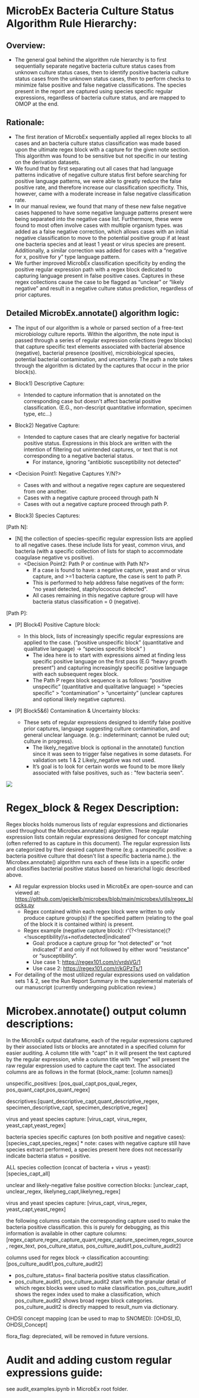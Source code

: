 

# MicrobEx Bacteria Culture Status Algorithm Rule Hierarchy:
## Overview:

* The general goal behind the algorithm rule hierarchy is to first sequentially separate negative bacteria culture status cases from unknown culture status cases, then to identify positive bacteria culture status cases from the unknown status cases, then to perform checks to minimize false positive and false negative classifications. The species present in the report are captured using species specific regular expressions, regardless of bacteria culture status, and are mapped to OMOP at the end. 

## Rationale:
* The first iteration of MicrobEx sequentially applied all regex blocks to all cases and an bacteria culture status classification was made based upon the ultimate regex block with a capture for the given note section. This algorithm was found to be sensitive but not specific in our testing on the derivation datasets. 
* We found that by first separating out all cases that had language patterns indicative of negative culture status first before searching for positive language patterns, we were able to greatly reduce the false positive rate, and therefore increase our classification specificity. This, however, came with a moderate increase in false negative classification rate.
* In our manual review, we found that many of these new false negative cases happened to have some negative language patterns present were being separated into the negative case list. Furthermore, these were found to most often involve cases with multiple organism types. <Decision point2> was added as a false negative correction, which allows cases with an initial negative classification to move to the potential positive group if at least one bacteria species and at least 1 yeast or virus species are present. Additionally, a similar correction was added for cases with a “negative for x, positive for y” type language pattern. 
* We further improved MicrobEx classification specificity by ending the positive regular expression path with a regex block dedicated to capturing language present in false positive cases. Captures in these regex collections cause the case to be flagged as “unclear” or “likely negative” and result in a negative culture status prediction, regardless of prior captures. 

## Detailed MicrobEx.annotate() algorithm logic: 
* The input of our algorithm is a whole or parsed section of a free-text microbiology culture reports. Within the algorithm, the note input is passed through a series of regular expression collections (regex blocks) that capture specific text elements associated with bacterial absence (negative), bacterial presence (positive), microbiological species, potential bacterial contamination, and uncertainty. The path a note takes through the algorithm is dictated by the captures that occur in the prior block(s). 

* Block1) Descriptive Capture:
    * Intended to capture information that is annotated on the corresponding case but doesn't affect bacterial positive classification. (E.G., non-descript quantitative information, specimen type, etc...)
* Block2) Negative Capture:
    * Intended to capture cases that are clearly negative for bacterial positive status. Expressions in this block are written with the intention of filtering out unintended captures, or text that is not corresponding to a negative bacterial status. 
        * For instance, ignoring “antibiotic susceptibility not detected”
* <Decision Point1: Negative Captures Y/N?>
    * Cases with and without a negative regex capture are sequestered from one another.
    * Cases with a negative capture proceed through path N
    * Cases with out a negative capture proceed through path P.
* Block3) Species Captures:

[Path N]:
* [N] the collection of species-specific regular expression lists are applied to all negative cases. these include lists for yeast, common virus, and bacteria (with a specific collection of lists for staph to accommodate coagulase negative vs positive).
    * <Decision Point2: Path P or continue with Path N?>
        * If a case is found to have: a negative capture, yeast and or virus capture, and >=1 bacteria capture, the case is sent to path P.
        * This is performed to help address false negatives of the form: "no yeast detected, staphylococcus detected".
        * All cases remaining in this negative capture group will have bacteria status classification = 0 (negative).

[Path P]:
* [P] Block4) Positive Capture block:
    * In this block, lists of increasingly specific regular expressions are applied to the case. (“positive unspecific block” (quantitative and qualitative language) -> “species specific block” )
        * The idea here is to start with expressions aimed at finding less specific positive language on the first pass (E.G “heavy growth present”) and capturing increasingly specific positive language with each subsequent regex block. 
        * The Path P regex block sequence is as follows: “positive unspecific” (quantitative and qualitative language) > “species specific” > “contamination” >  “uncertainty” (unclear captures and optional likely negative captures).

* [P] Block5&6) Contamination & Uncertainty blocks:
    * These sets of regular expressions designed to identify false positive prior captures, language suggesting culture contamination, and general unclear language. (e.g.: indeterminant; cannot be ruled out; culture in progress).
        * The likely_negative block is optional in the annotate() function since it was seen to trigger false negatives in some datasets. For validation sets 1 & 2 Likely_negative was not used.
        *  It’s goal is to look for certain words we found to be more likely associated with false positives, such as : "few bacteria seen".

![](figure1.PNG)

# Regex_block & Regex Description:
Regex blocks holds numerous lists of regular expressions and dictionaries used throughout the Microbex.annotate() algorithm. These regular expression lists contain regular expressions designed for concept matching (often referred to as capture in this document). 
The regular expression lists are categorized by their desired capture theme (e.g. a unspecific positive: a bacteria positive culture that doesn't list a specific bacteria name.). the Microbex.annotate() algorithm runs each of these lists in a specific order and classifies bacterial positive status based on hierarichal logic described above. 

* All regular expression blocks used in MicrobEx are open-source and can viewed at: https://github.com/geickelb/microbex/blob/main/microbex/utils/regex_blocks.py
    * Regex contained within each regex block were written to only produce capture group(s) if the specified pattern (relating to the goal of the block it is contained within) is present.
    * Regex example (negative capture block):   r'(?<!resistance)(?<!susceptibility)\s+not\sdetected|indicated'
        * Goal: produce a capture group for “not detected” or “not indicated” if and only if not followed by either word “resistance” or “susceptibility”. 
        * Use case 1: https://regex101.com/r/vrdsVG/1
        * Use case 2: https://regex101.com/r/kGPzTs/1
* For detailing of the most utilized regular expressions used on validation sets 1 & 2, see the Run Report Summary in the supplemental materials of our manuscript (currently undergoing publication review.)




<!-- 



# Microbex.annotate() bacteria positive classification logic flow:

In general the logic uesd to classify bacteria positive status is as follows:
* a Microbex object is instantiated with a df with a microbiology note, culture_id, and visit_id per row
* a Microbex object is annotated using the .annotate() class method. see documentation for parameter info.
* descriptive regex lists capture information that is annotated on the corresponding case, but doesn't affect bacterial positive classification. (eg non-descript quantitative information, specimen type, etc...)
* Next, regular expressions in the negative_regex_list are applied in order to capture cases that are clearly negative for bacterial positive status. 
    * e.g. "no infection detected"
* Next, cases with and without a negative regex capture are sequestered from one another.
* for cases with a negative capture, the collection of species_specific regular expression lists are applied to all negative cases. these include lists for yeast, common virus, and bacteria (with a specific collection of lists for staph to accomodate coagulase negative vs positive). 
    * if a case is found to have: a negative capture, yeast and or virus capture, and >=1 bacteria capture, the case is joined to the cases without any negative capture.
    * this is performed to help address false negatives of the form: "no yeast detected, staphylococcus detected".
    * all cases remaining in this negative capture group will have bacteria status classification = 0 (negative). 
* for cases without negative captures, they are passed into the "positive capture block". In this block, lists of increasingly specific regular expressions are applied to the case. 
    * First, unspecific_positive, then quantitative_positive, then species_specific positive, then staphylococcus specific positive (seperates coagulase negative vs positive), and finally some correction adjustment lists: unclear_positive and likely_negative. 
    * The goal of this is to have the latest capture be the most specific relating to positive. Once the most specific positives are captured, the correction lists look for language that might have triggered false positives, or might not have been captured yet. (e.g: indeterminent; cannot be ruled out; culture in progress).
        * the likely_negative list has an option in the run() function to be included as it can sometimes trigger false negatives. these look for certain words we found to be more likely associated with false positives, such as : "few bacteria seen". 
* finally, all positive block cases with either an unclear, likely_negative capture, or no capture at all are classified as bacteria status 0(negative)
* all other cases with a positive regex capture are classified as bacteria status= 1 (positive ) -->


# Microbex.annotate() output column descriptions:

In the MicrobEx output dataframe, each of the regular expressions captured by their associated lists or blocks are annotated in a specified column for easier auditing. A column title with "capt" in it will present the text captured by the regular expression, while a column title with "regex" will present the raw regular expression used to capture the capt text. The associated columns are as follows in the format {block_name: [column names]}


unspecific_positives: [pos_qual_capt,pos_qual_regex, pos_quant_capt,pos_quant_regex]

descriptives:[quant_descriptive_capt,quant_descriptive_regex, specimen_descriptive_capt, specimen_descriptive_regex]

virus and yeast species capture: [virus_capt, virus_regex, yeast_capt,yeast_regex]

bacteria species specific captures (on both positive and negative cases): [species_capt,species_regex]
    * note: cases with negative capture still have species extract performed, a species present here does not necessarily indicate bacteria status = positive.

ALL species collection (concat of bacteria + virus + yeast): [species_capt_all]

unclear and likely-negative false positive correction blocks: [unclear_capt, unclear_regex, likelyneg_capt,likelyneg_regex]

virus and yeast species capture: [virus_capt, virus_regex, yeast_capt,yeast_regex]

the following columns contain the corresponding capture used to make the bacteria positive classification. this is purely for debugging, as this information is available in other capture columns:
[regex_capture,regex_capture_quant,regex_capture_specimen,regex_source, regex_text, pos_culture_status, pos_culture_audit1,pos_culture_audit2]

columns used for regex block -> classification accounting: [pos_culture_audit1,pos_culture_audit2]
* pos_culture_status= final bacteria positive status classification. 
* pos_culture_audit1, pos_culture_audit2 start with the granular detail of which regex blocks were used to make classification. pos_culture_audit1 shows the regex index used to make a classification, which pos_culture_audit2 shows broad regex block categories. pos_culture_audit2 is directly mapped to result_num via dictionary. 


OHDSI concept mapping (can be used to map to SNOMED): [OHDSI_ID, OHDSI_Concept]


flora_flag: depreciated, will be removed in future versions. 



# Audit and adding custom regular expressions guide:
see audit_examples.ipynb in MicrobEx root folder. 